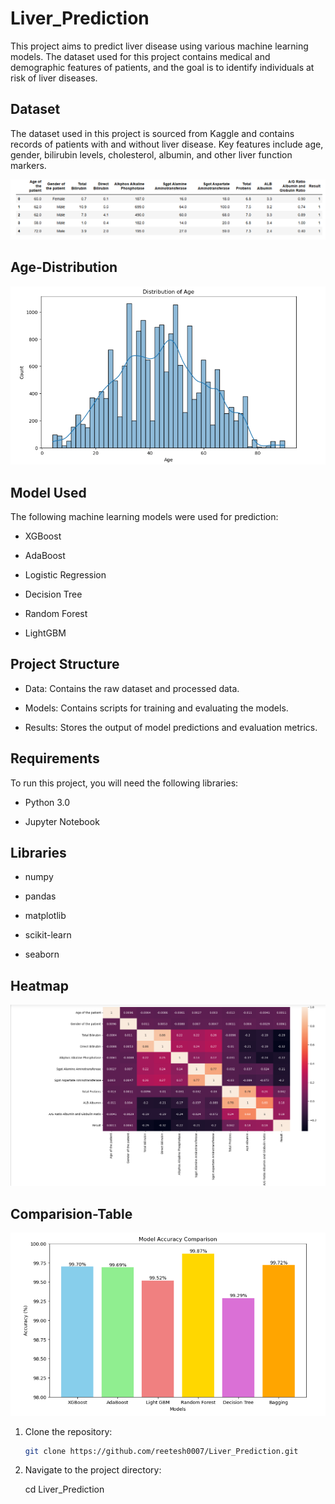 # Liver_Prediction

This project aims to predict liver disease using various machine learning models. The dataset used for this project contains medical and demographic features of patients, and the goal is to identify individuals at risk of liver diseases.


## Dataset
The dataset used in this project is sourced from Kaggle and contains records of patients with and without liver disease. Key features include age, gender, bilirubin levels, cholesterol, albumin, and other liver function markers.


![Alt Text - Dashboard](https://github.com/Reetesh0007/Liver_Prediction/blob/main/df-head.png)

## Age-Distribution

![Alt Text - Dashboard](https://github.com/Reetesh0007/Liver_Prediction/blob/main/Age_distribution.png)

## Model Used

The following machine learning models were used for prediction:

- XGBoost

- AdaBoost

- Logistic Regression

- Decision Tree

- Random Forest

- LightGBM

## Project Structure

- Data: Contains the raw dataset and processed data.

- Models: Contains scripts for training and evaluating the models.

- Results: Stores the output of model predictions and evaluation metrics.

## Requirements
To run this project, you will need the following libraries:

- Python 3.0

- Jupyter Notebook


  
## Libraries

- numpy

- pandas

- matplotlib

-  scikit-learn

-  seaborn

  ## Heatmap 

![Alt Text - Dashboard](https://github.com/Reetesh0007/Liver_Prediction/blob/main/Heat-map.png)  

## Comparision-Table

![Alt Text - Dashboard](https://github.com/Reetesh0007/Liver_Prediction/blob/main/Accuracy_comparision.png)

1. Clone the repository:
   ```bash
   git clone https://github.com/reetesh0007/Liver_Prediction.git

2. Navigate to the project directory:
   
   cd Liver_Prediction
